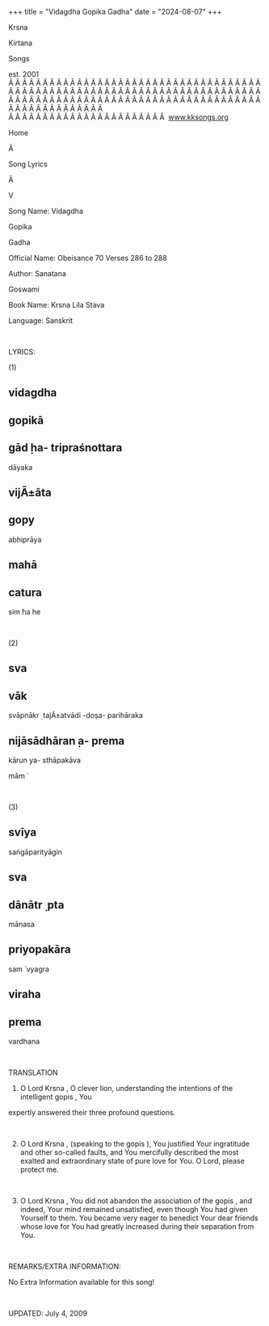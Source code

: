 +++ 
title = "Vidagdha Gopika Gadha"
date = "2024-08-07"
+++

Krsna
 
Kirtana
 
Songs

est. 2001
Â Â Â Â Â Â Â Â Â Â Â Â Â Â Â Â Â Â Â Â Â Â Â Â Â Â Â Â Â Â Â Â Â Â Â Â Â Â Â Â Â Â Â Â Â Â Â Â Â Â Â Â Â Â Â Â Â Â Â Â Â Â Â Â Â Â Â Â Â Â Â Â Â Â Â Â Â Â Â Â Â Â Â Â Â Â Â Â Â Â Â Â Â Â Â Â Â Â Â Â Â Â Â Â Â Â Â Â Â Â Â Â Â Â Â Â Â Â Â Â Â Â Â Â Â  
Â Â Â Â Â Â Â Â Â Â Â Â Â Â Â Â Â Â Â Â Â Â Â  
www.kksongs.org








Home


Ã 
 
Song Lyrics
 
Ã 
 
V


Song Name: 
Vidagdha
 
Gopika
 
Gadha


Official Name: Obeisance 70 Verses 286 to 288


Author: 
Sanatana
 
Goswami


Book Name: 
Krsna
 Lila 
Stava


Language: 
Sanskrit




 


LYRICS:


(1)


vidagdha
-
gopikā
-
gād
̣ha-
tripraśnottara
-
dāyaka
 


vijÃ±āta
-
gopy
-
abhiprāya
 
mahā
-
catura
-
sim
́ha 
he


 


(2)


sva
-
vāk
-
svāpnākr
̣
tajÃ±atvādi
-doṣa-
parihāraka
 


nijāsādhāran
̣a-
prema
-
kārun
̣ya-
sthāpakāva
 
mām
́



 


(3)


svīya
-
sańgāparityāgin


sva
-
dānātr
̣
pta
-
mānasa
 


priyopakāra
-
sam
́
vyagra
 
viraha
-
prema
-
vardhana


 


TRANSLATION


1) O Lord 
Krsna
, O clever lion, understanding the intentions of the
intelligent 
gopis
, 
You

expertly answered their three profound questions.


 


2) O Lord 
Krsna
, (speaking to the 
gopis
), 
You
 justified Your ingratitude and other so-called faults,
and You mercifully described the most exalted and extraordinary state of pure
love for You. O Lord, please protect me.


 


3) O Lord 
Krsna
, You did not abandon the association of the 
gopis
, and indeed, 
Your
 mind
remained unsatisfied, even though You had given Yourself to them. You became
very eager to benedict 
Your
 dear friends whose love
for You had greatly increased during their separation from You.


 


REMARKS/EXTRA INFORMATION:


No
Extra Information available for this song!


 


UPDATED:
 July 4, 2009